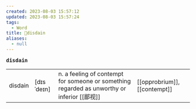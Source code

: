 ```yaml
---
created: 2023-08-03 15:57:12
updated: 2023-08-03 15:57:24
tags:
  - Word
title: 📖disdain
aliases:
  - null
---
```


<pre><strong>disdain</strong></pre>
|   |   |   |   |
|---|---|---|---|
|disdain|[dɪsˈdeɪn]|n. a feeling of contempt for someone or something regarded as unworthy or inferior [[鄙视]]|[[opprobrium]], [[contempt]]|